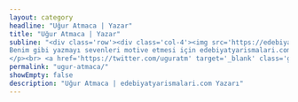 ```yaml
---
layout: category
headline: "Uğur Atmaca | Yazar"
title: "Uğur Atmaca | Yazar"
subline: "<div class='row'><div class='col-4'><img src='https://edebiyatyarismalari.com/images/yazarlar/ugur-atmaca.jpg' alt='uğur atmaca' /></div><div class='col-8'><p>Çocukluktan beri kısa öyküler yazıyordum. Bazı öykü yarışmalarına katıldım ama bir başarı elde edemedim. </p> <p>Genellikle öyküler yazıyorum. Öykülerin yanında şiir, kitap, deneme ve şarkı sözleri de yazdım. Fırsat buldukça hepsini siteye eklemeye devam edeceğim.  </p> <p>
Benim gibi yazmayı sevenleri motive etmesi için edebiyatyarismalari.com'u kurdum. Umarım birileri için faydalı olmuşumdur.
</p><br> <a href='https://twitter.com/uguratm' target='_blank' class='gtag'>Uğur Atmaca | Twitter</a></div></div>"
permalink: "ugur-atmaca/"
showEmpty: false
description: "Uğur Atmaca | edebiyatyarismalari.com Yazarı"
---
```



